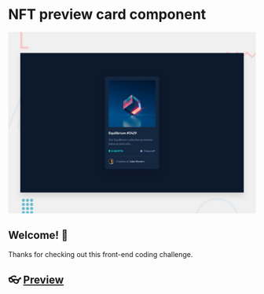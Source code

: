 # NFT preview card component

![Design preview for the NFT preview card component coding challenge](./design/desktop-preview.jpg)

## Welcome! 👋

Thanks for checking out this front-end coding challenge.
## 👓 [Preview](https://studentmdc.github.io/challenge03/)
